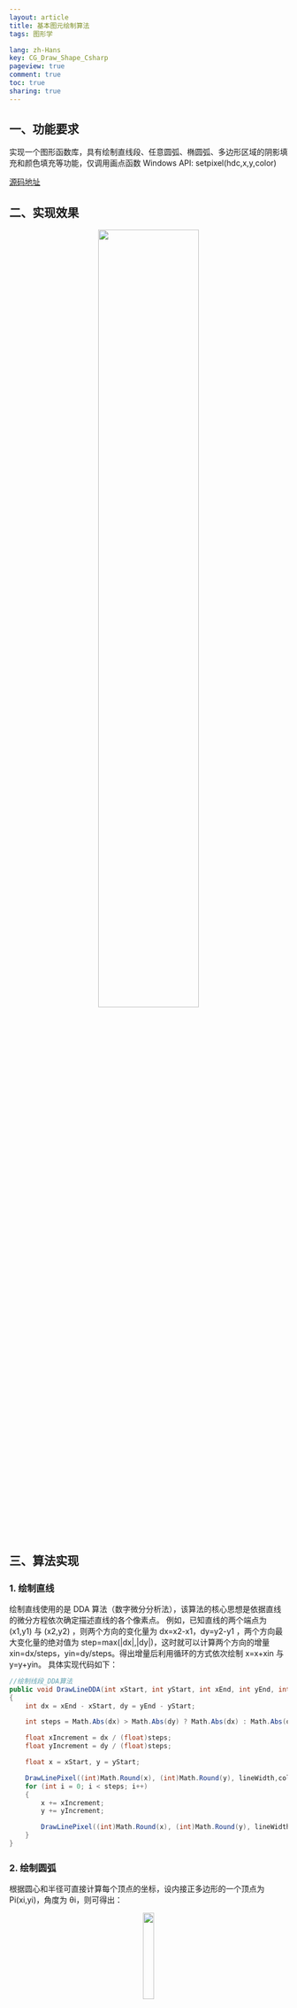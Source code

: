 ```yaml
---
layout: article
title: 基本图元绘制算法
tags: 图形学

lang: zh-Hans
key: CG_Draw_Shape_Csharp
pageview: true
comment: true
toc: true
sharing: true
---
```


## 一、功能要求
实现一个图形函数库，具有绘制直线段、任意圆弧、椭圆弧、多边形区域的阴影填充和颜色填充等功能，仅调用画点函数 Windows API: setpixel(hdc,x,y,color)


[源码地址](https://github.com/str818/DarwGraphElementThroughPixel)
## 二、实现效果

<div align="center">  <img src="./pic/CG_Draw_Shape_Csharp_1.png" width="60%"/> </div><br>

## 三、算法实现

### 1. 绘制直线
绘制直线使用的是 DDA 算法（数字微分分析法），该算法的核心思想是依据直线的微分方程依次确定描述直线的各个像素点。
例如，已知直线的两个端点为 (x1,y1) 与 (x2,y2) ，则两个方向的变化量为 dx=x2-x1，dy=y2-y1 ，两个方向最大变化量的绝对值为 step=max(|dx|,|dy|)，这时就可以计算两个方向的增量 xin=dx/steps，yin=dy/steps。得出增量后利用循环的方式依次绘制 x=x+xin 与 y=y+yin。
具体实现代码如下：
```csharp
//绘制线段_DDA算法
public void DrawLineDDA(int xStart, int yStart, int xEnd, int yEnd, int lineWidth,int color)
{
    int dx = xEnd - xStart, dy = yEnd - yStart;

    int steps = Math.Abs(dx) > Math.Abs(dy) ? Math.Abs(dx) : Math.Abs(dy);

    float xIncrement = dx / (float)steps;
    float yIncrement = dy / (float)steps;

    float x = xStart, y = yStart;

    DrawLinePixel((int)Math.Round(x), (int)Math.Round(y), lineWidth,color);
    for (int i = 0; i < steps; i++)
    {
        x += xIncrement;
        y += yIncrement;

        DrawLinePixel((int)Math.Round(x), (int)Math.Round(y), lineWidth,color);
    }
}
```

### 2. 绘制圆弧
根据圆心和半径可直接计算每个顶点的坐标，设内接正多边形的一个顶点为 Pi(xi,yi)，角度为 θi，则可得出：
<div align="center">  <img src="./pic/CG_Draw_Shape_Csharp_2.png" width="20%"/> </div><br>
具体实现代码如下：

```csharp
//绘制圆弧
public void DrawArc(int centerX, int centerY, int startAngle, int sweepAngle, int r)
{
    double startA = startAngle * Math.PI / 180;
    double sweepA = sweepAngle * Math.PI / 180;

    double span = 0.3 * Math.PI / 180;
    for(double i = startA; i <= startA + sweepA; i += span)
    {
        int x = (int)(centerX + r * Math.Cos(i - Math.PI / 2));
        int y = (int)(centerY + r * Math.Sin(i - Math.PI / 2));
        setPixel(x, y,0);
    }
}
```
### 3. 绘制椭圆弧
绘制椭圆弧的思想与圆弧类似，利用了椭圆的参数方程：
<div align="center">  <img src="./pic/CG_Draw_Shape_Csharp_3.png" width="30%"/> </div><br>
具体实现代码如下：

```csharp
//绘制椭圆弧
public void DrawEllipseArc(int centerX, int centerY, int a, int b, int startAngle, int sweepAngle)
{
    double startA = startAngle * Math.PI / 180;
    double sweepA = sweepAngle * Math.PI / 180;

    double span = 0.3 * Math.PI / 180;
    for (double i = startA; i <= startA + sweepA; i += span)
    {
        int x = (int)(centerX + a * Math.Cos(i - Math.PI / 2));
        int y = (int)(centerY + b * Math.Sin(i - Math.PI / 2));
        setPixel(x, y,0);
    }
}
```

### 4. 绘制文字
文字的绘制是通过扫描矢量字符实现的，加载任一字库（这里加载了 hzk16h 字库），根据文字计算出对应字模在字库中的位置，之后就可以将此字符掩膜中每个像素对应位置平移后的值写入显示缓存，从而在屏幕上显示此字符。
具体实现代码如下：

```csharp
//绘制文字  
public void DrawString(String massage,int x, int y){  
    FileStream fsHzk16 = new FileStream("hzk16h", FileMode.Open);  
    for(int i = 0; i < massage.Length; i++){  
        string s = massage.Substring(i, 1);  
        int[] key = { 0x80, 0x40, 0x20, 0x10, 0x08, 0x04, 0x02, 0x01 };  
        byte[] bMsg = new byte[32];  
        byte[] bytes = Encoding.GetEncoding("GB2312").GetBytes(s.ToCharArray());
        int offset = 32 * (94 * (bytes[0] - 0xA1) + bytes[1] - 0xA1);  
        fsHzk16.Seek(offset, SeekOrigin.Begin);  
        fsHzk16.Read(bMsg, 0, 32);  
        for(int k = 0; k < 16; k++){  
            for(int j = 0; j < 2; j++){  
                for(int d = 0; d < 8; d++){  
                    int flag = bMsg[k * 2 + j] & key[d%8];  
                    if (flag != 0){  
                        setPixel((j * 8) + d + i * 16 + x, k + y,0);  
    }}}}}  
    fsHzk16.Close();  
}  
```

### 5. 绘制多边形阴影线
基本思想是用扫描线按照给定的角度扫描整个多边形，每跟扫描线都会与多边形的某些边产生一系列的交点，将这些交点按照 x 坐标排序，将排序后的点两两组对，作为线段的两个端点，将两个端点相连即可。
具体实现代码如下：

```csharp
// 绘制多边形阴影线  
public void DrawShadowLine(Point[] OuterPoint, Point[] InnerPoint, int angle, int h){  
    // 绘制多边形外环与内环轮廓  
    DrawPolygon(OuterPoint);  
    DrawPolygon(InnerPoint);  
    // 各棱两边端点按阴影线斜率引线产生的截距数组  
    Point[] outerIntercept = new Point[OuterPoint.Length];  
    Point[] innerIntercept = new Point[InnerPoint.Length];  
    // 初始化外环每条棱边的截距  
    double k = Math.Tan(angle * Math.PI / 180);// 阴影线斜率  
    initIntercept(OuterPoint, outerIntercept, k);  
    initIntercept(InnerPoint, innerIntercept, k);  
    // 计算出最大截距与最小截距  
    double minIntercept = double.MaxValue;  
    double maxIntercept = double.MinValue;  
    for(int i = 0; i< outerIntercept.Length; i++){  
        if (outerIntercept[i].x < minIntercept) minIntercept = outerIntercept[i].x;  
        if (outerIntercept[i].y > maxIntercept) maxIntercept = outerIntercept[i].y;   
    }  
    //计算第一条阴影线的截距  
    double deltaB = h / Math.Abs(Math.Cos(angle * Math.PI / 180));  
    double firstLineIntercept = minIntercept + deltaB;  
    for(double i = firstLineIntercept; i < maxIntercept; i += deltaB){  
        //交点数组  
        List<Point> intersection = new List<Point>();  
        //计算与外环的交点  
        for(int j = 0; j < outerIntercept.Length; j++){  
            double x = outerIntercept[j].x;  
            double y = outerIntercept[j].y;  
            if(i >= x && i < y){  
                //两个端点的位置  
                double pX = OuterPoint[j].x;  
                double pY = OuterPoint[j].y;  
                double qX = OuterPoint[(j + 1) % OuterPoint.Length].x;  
                double qY = OuterPoint[(j + 1) % OuterPoint.Length].y;  
                double ix = (pX * qY - pY * qX + i * (qX - pX)) / ((qY - pY) - k * (qX – p       X));  
                double iy = k * ix + i;  
                intersection.Add(new Point(ix,iy));  
            }  
        }  
        //计算与内环的交点  
        for (int j = 0; j < innerIntercept.Length; j++){  
            double x = innerIntercept[j].x;  
            double y = innerIntercept[j].y;  
            if (i >= x && i < y){  
                //两个端点的位置  
                double pX = InnerPoint[j].x;  
                double pY = InnerPoint[j].y;  
                double qX = InnerPoint[(j + 1) % InnerPoint.Length].x;  
                double qY = InnerPoint[(j + 1) % InnerPoint.Length].y;  
                double ix = (pX * qY - pY * qX + i * (qX - pX)) / ((qY - pY) - k * (qX - pX));  
                double iy = k * ix + i;  
                intersection.Add(new Point(ix, iy));  
            }  
        }  
        //将交点列表按X值升序排列  
        for(int j = 0; j < intersection.Count; j++){  
            for(int q = j + 1; q < intersection.Count; q++){  
                if (intersection[j].x > intersection[q].x){  
                    Point temp = intersection[j];  
                    intersection[j] = intersection[q];  
                    intersection[q] = temp;  
                }  
            }  
        }  
        //产生从偶数点到奇数点的线段  
        for(int j = 0; j < intersection.Count; j += 2){  
            DrawLineDDA((int)intersection[j].x, (int)intersection[j].y, (int)intersection[j + 1].x, (int)intersection[j + 1].y, 1,0);  
        }  
    }  
}  
```

### 6. 多边形区域颜色填充
使用扫描线算法进行多边形区域的颜色填充，与多边形区域阴影线填充的思想相似，不过这里添加了边表（ET）与活动边表（AET）。
边表记录多边形的所有棱边，按下端点的纵坐标进行分类，下端点的纵坐标 y=j 的边归入第 j 类，有多少条扫描线，就设多少类，同类中的边构成一个链。链上的边元素由四个域组成：
- ymax ： 该棱边的上端点的 y 坐标
- x ： 该棱边的下端点的 x 坐标
- delta_x ： 该棱边斜率的倒数
- next：指向下一条棱边的指针
同一类中，边元素按 x (x 相同时按 delta_x 排列)值递增的顺序排列。
活动边表记录当前扫描线与棱边的交点序列。初值为空，在处理过程中利用 ET 表和求交点的递推关系不断刷新。AEL 的边元素由四个域组成：
- ymax ： 该棱边的上端点的 y 坐标
- x ： 该棱边与当前扫描线交点的 x 坐标
- delta_x ： 该棱边斜率的倒数
- next：指向下一条棱边的指针

算法步骤
1. 非极值奇点的预处理;（极值奇点 = 2个交点；非极值奇点 = 1个交点）
2. 建立边的分类表 ET ；
3. 取扫描线初始值 y=ET 表中所列的最小 y 坐标值；
4. 边的活化链表 AEL 初始化, 使其为空；
5. 重复下列操作, 直至 ET 表和 AEL 表都变成空:
-- 把 ET 表中纵坐标为 y 的链取下，与 AEL 表合并，并保持 AEL 表中元素按 x 值升序排列；
-- 对于当前扫描线 y ，从左到右，将 AEL 表中元素两两配对，按每对两个 x 域定义的区段填充所有需要的像素值；
-- 将 AEL 表中满足 ymax = y 的元素删除；
-- 对于仍留在 AEL 表中的元素，求下一条扫描线与边的交点，即 x 域累加 delta_x；
-- 取下一条扫描线作为当前扫描线：y=y+1。

具体实现代码如下：
```csharp
//多边形区域颜色填充  
public void DrawPolygonColorFilling(Point[] pointArray,int color){  
    //-----建立边表-ET-----  
    //计算多边形边的Y值范围  
    int minY = int.MaxValue;  
    int maxY = int.MinValue;  
    for(int i = 0; i < pointArray.Length; i++){  
        Point sP = pointArray[i];  
        if (sP.y > maxY) maxY = (int)sP.y;  
        if (sP.y < minY) minY = (int)sP.y;  
    }  
    //初始化边表  
    Table[] ET = new Table[maxY - minY + 1];  
    for(int i = 0; i < pointArray.Length; i++){  
        Point sP = pointArray[i];  
        Point eP = pointArray[(i + 1) % pointArray.Length];  
        Table temp = new Table();  
        //边的最大Y值与下端点X坐标  
        int downY;//下端点纵坐标  
        if (sP.y < eP.y){  
            temp.yMax = (int)eP.y;  
            temp.x = (int)sP.x;  
            downY = (int)sP.y;  
        } else if (sP.y > eP.y){  
            temp.yMax = (int)sP.y;  
            temp.x = (int)eP.x;  
            downY = (int)eP.y;  
        } else continue;  
        //斜率  
        double k = (sP.y - eP.y) / (sP.x - eP.x);  
        temp.deltaX = 1 / k;  
        temp.next = null;  
  
        //放入边表  
        Table index = ET[downY - minY];  
        if (index == null){  
            ET[downY - minY] = temp;  
        }else{  
            while (index.next != null) index = index.next;  
            index.next = temp;  
        }  
    }  
    //活动边链表AET  
    Table[] AET = new Table[maxY - minY + 1];  
    //-----循环迭代-----  
    for (int i = 0; i < maxY - minY +1; i++){  
        //若扫描线对应的ET中非空，从ET中取出复制到AET中  
        if (ET[i] != null){  
            Table tempET = ET[i];  
            if (AET[i] == null){//当AET[i]为空（第一次）  
                AET[i] = new Table(tempET);  
            }else{//将ET[i]中的边链接到AET[i]后  
                  
                Table tempAET = AET[i];  
                while (tempAET.next != null) tempAET = tempAET.next;  
                while (tempET != null){  
                    tempAET.next = new Table(tempET);  
                    tempAET = tempAET.next;  
                    tempET = tempET.next;  
            }}             
            //根据x对各边增序排列  
            Table p = AET[i];  
            Table q = AET[i];  
            if(p.next != null){  
                while (p.next != null){  
                    for(;q.next != null; q = q.next){  
                        if (q.x > q.next.x){  
                            //交换结点  
                            Table temp = new Table(q);  
                            q.x = q.next.x;  
                            q.yMax = q.next.yMax;  
                            q.deltaX = q.next.deltaX;  
                            q.next.x = temp.x;  
                            q.next.yMax = temp.yMax;  
                            q.next.deltaX = temp.deltaX;  
                        }  
                    }  
                    p = p.next;  
        }}}  
        if (AET[i] != null){  
            //对交点之间的区域进行着色  
            Table temp = AET[i];  
            while (temp != null && temp.next != null){  
                DrawLineDDA((int)temp.x, i + minY, (int)temp.next.x, i + minY, 1,color);  
                temp = temp.next.next;  
            }  
            //超过界限退出循环  
            if (i + 1 >= maxY - minY + 1) break;  
            //若首条边完成任务，则删除  
            while (AET[i] != null && AET[i].yMax == i + minY + 1){  
                AET[i] = AET[i].next;  
            }  
            if (AET[i] == null) break;  
            else AET[i].x += AET[i].deltaX;  
            //后面的边完成任务，则删除  
            temp = AET[i].next;  
            Table last = AET[i];  
            while (temp != null){                  
                if (temp.yMax == i + minY){  
                    last.next = temp.next;  
                    temp = temp.next;  
                    continue;  
                }else{  
                    temp.x += temp.deltaX;  
                }  
                temp = temp.next;  
                last = temp;  
            }  
            AET[i + 1] = AET[i];  
        }  
    }  
    DrawPolygon(pointArray);  
}  
//绘制多边形  
public void DrawPolygon(Point[] ArrayPoint){  
    for (int i = 0; i < ArrayPoint.Length; i++){  
        Point startPoint = ArrayPoint[i];  
        Point endPoint = ArrayPoint[(i + 1) % ArrayPoint.Length];  
        DrawLineDDA((int)startPoint.x, (int)startPoint.y, (int)endPoint.x, (int)endPoint.y, 1, 0);  
    }  
}  
//点  
public class Point{  
    public double x, y;  
    public Point(double x, double y){  
        this.x = x;  
        this.y = y;  
    }  
}  
//链表结点-用于表示边的分类表ET 与 边的活动边链表AEL  
public class Table{  
    public int yMax;//该棱边的上端点的y坐标  
    public double x;//ET-该棱边的下端点x坐标   AEL-该棱边与当前扫描线交点的x坐标  
    public double deltaX;//该棱边斜率的倒数  
    public Table next;//指向下一条棱边  
    public Table(Table temp){  
        yMax = temp.yMax;  
        x = temp.x;  
        deltaX = temp.deltaX;  
        next = temp.next;  
    }  
    public Table() { }  
}  
```
